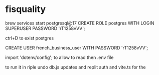 # fisquality
brew services start postgresql@17
CREATE ROLE postgres WITH LOGIN SUPERUSER PASSWORD 'rT1258vVV';

ctrl+D to exist postgres


CREATE USER french_business_user WITH PASSWORD 'rT1258vVV';

import 'dotenv/config'; to allow to read then .env file

to run it in riple undo db.js updates and replit auth and vite.ts for the 
